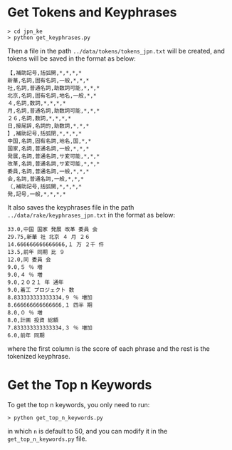 # Get Tokens and Keyphrases

```
> cd jpn_ke
> python get_keyphrases.py
```
Then a file in the path `../data/tokens/tokens_jpn.txt` will be created, and tokens will be saved in the format as below:

```
【,補助記号,括弧開,*,*,*,*
新華,名詞,固有名詞,一般,*,*,*
社,名詞,普通名詞,助数詞可能,*,*,*
北京,名詞,固有名詞,地名,一般,*,*
４,名詞,数詞,*,*,*,*
月,名詞,普通名詞,助数詞可能,*,*,*
２６,名詞,数詞,*,*,*,*
日,接尾辞,名詞的,助数詞,*,*,*
】,補助記号,括弧閉,*,*,*,*
中国,名詞,固有名詞,地名,国,*,*
国家,名詞,普通名詞,一般,*,*,*
発展,名詞,普通名詞,サ変可能,*,*,*
改革,名詞,普通名詞,サ変可能,*,*,*
委員,名詞,普通名詞,一般,*,*,*
会,名詞,普通名詞,一般,*,*,*
（,補助記号,括弧開,*,*,*,*
発,記号,一般,*,*,*,*
```

It also saves the keyphrases file in the path `../data/rake/keyphrases_jpn.txt` in the format as below:

```
33.0,中国 国家 発展 改革 委員 会
29.75,新華 社 北京 ４ 月 ２６
14.666666666666666,１ 万 ２千 件
13.5,前年 同期 比 ９
12.0,同 委員 会
9.0,５ ％ 増
9.0,４ ％ 増
9.0,２０２１ 年 通年
9.0,着工 プロジェクト 数
8.833333333333334,９ ％ 増加
8.666666666666666,１ 四半 期
8.0,０ ％ 増
8.0,計画 投資 総額
7.833333333333334,３ ％ 増加
6.0,前年 同期
```

where the first column is the score of each phrase and the rest is the tokenized keyphrase.

# Get the Top n Keywords

To get the top n keywords, you only need to run:

```
> python get_top_n_keywords.py
```

in which `n` is default to 50, and you can modify it in the `get_top_n_keywords.py` file.
